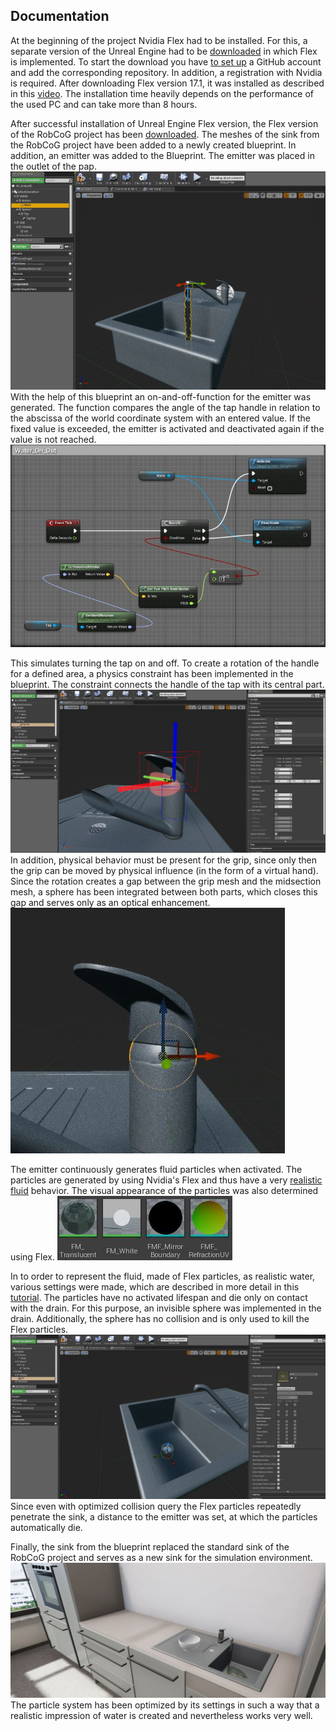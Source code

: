 ## Documentation

At the beginning of the project Nvidia Flex had to be installed. For this, a separate version of the Unreal Engine had to be [downloaded](https://github.com/NvPhysX/UnrealEngine/tree/FleX-4.17.1) in which Flex is implemented. To start the download you have [to set up](https://www.unrealengine.com/en-US/ue4-on-github) a GitHub account and add the corresponding repository. In addition, a registration with Nvidia is required.
After downloading Flex version 17.1, it was installed as described in this [video](https://www.youtube.com/watch?v=uNtePpTuX1g&t=289s). The installation time heavily depends on the performance of the used PC and can take more than 8 hours.

After successful installation of Unreal Engine Flex version, the Flex version of the RobCoG project has been [downloaded](https://github.com/robcog-iai/RobCoG/tree/dev-flex). The meshes of the sink from the RobCoG project have been added to a newly created blueprint. In addition, an emitter was added to the Blueprint. The emitter was placed in the outlet of the pap. ![](Img/EmitterInTap.JPG "EmitterInTap")
With the help of this blueprint an on-and-off-function for the emitter was generated. The function compares the angle of the tap handle in relation to the abscissa of the world coordinate system  with an entered value. If the fixed value is exceeded, the emitter is activated and deactivated again if the value is not reached. ![](Img/Switch.JPG "Switch")

This simulates turning the tap on and off. To create a rotation of the handle for a defined area, a physics constraint has been implemented in the blueprint. The constraint connects the handle of the tap with its central part. ![](Img/Constrain.JPG "Constrain")
In addition, physical behavior must be present for the grip, since only then the grip can be moved by physical influence (in the form of a virtual hand). Since the rotation creates a gap between the grip mesh and the midsection mesh, a sphere has been integrated between both parts, which closes this gap and serves only as an optical enhancement. ![](Img/TapSphere.JPG "TapSphere")

The emitter continuously generates fluid particles when activated. The particles are generated by using Nvidia's Flex and thus have a very [realistic fluid](https://www.youtube.com/watch?v=2gp7-ejkwBQ) behavior. The visual appearance of the particles was also determined using Flex. ![](Img/Material.JPG "Material")

In to order to represent the fluid, made of Flex particles, as realistic water, various settings were made, which are described in more detail in this [tutorial](Tutorial.md). The particles have no activated lifespan and die only on contact with the drain. For this purpose, an invisible sphere was implemented in the drain. Additionally, the sphere has no collision and is only used to kill the Flex particles. ![](Img/KillSphere.JPG "KillSphere")
Since even with optimized collision query the Flex particles repeatedly penetrate the sink, a distance to the emitter was set, at which the particles automatically die.

Finally, the sink from the blueprint replaced the standard sink of the RobCoG project and serves as a new sink for the simulation environment. ![](Img/SinkInRobCoG.JPG "SinkInRobCoG")
The particle system has been optimized by its settings in such a way that a realistic impression of water is created and nevertheless works very well.

